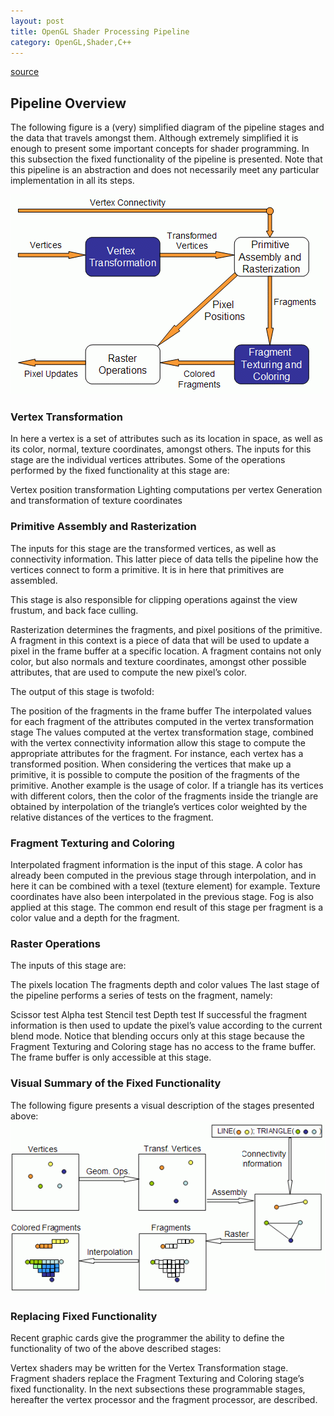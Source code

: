 ```yaml
---
layout: post
title: OpenGL Shader Processing Pipeline
category: OpenGL,Shader,C++
---
```


[source](http://www.lighthouse3d.com/tutorials/glsl-12-tutorial/pipeline-overview/)
## Pipeline Overview
The following figure is a (very) simplified diagram of the pipeline stages and the data that travels amongst them. Although extremely simplified it is enough to present some important concepts for shader programming. In this subsection the fixed functionality of the pipeline is presented. Note that this pipeline is an abstraction and does not necessarily meet any particular implementation in all its steps.


![](/img/pic/shader_pipeline.png)

### Vertex Transformation

In here a vertex is a set of attributes such as its location in space, as well as its color, normal, texture coordinates, amongst others. The inputs for this stage are the individual vertices attributes. Some of the operations performed by the fixed functionality at this stage are:

Vertex position transformation
Lighting computations per vertex
Generation and transformation of texture coordinates

### Primitive Assembly and Rasterization

The inputs for this stage are the transformed vertices, as well as connectivity information. This latter piece of data tells the pipeline how the vertices connect to form a primitive. It is in here that primitives are assembled.

This stage is also responsible for clipping operations against the view frustum, and back face culling.

Rasterization determines the fragments, and pixel positions of the primitive. A fragment in this context is a piece of data that will be used to update a pixel in the frame buffer at a specific location. A fragment contains not only color, but also normals and texture coordinates, amongst other possible attributes, that are used to compute the new pixel’s color.

The output of this stage is twofold:

The position of the fragments in the frame buffer
The interpolated values for each fragment of the attributes computed in the vertex transformation stage
The values computed at the vertex transformation stage, combined with the vertex connectivity information allow this stage to compute the appropriate attributes for the fragment. For instance, each vertex has a transformed position. When considering the vertices that make up a primitive, it is possible to compute the position of the fragments of the primitive. Another example is the usage of color. If a triangle has its vertices with different colors, then the color of the fragments inside the triangle are obtained by interpolation of the triangle’s vertices color weighted by the relative distances of the vertices to the fragment.

### Fragment Texturing and Coloring

Interpolated fragment information is the input of this stage. A color has already been computed in the previous stage through interpolation, and in here it can be combined with a texel (texture element) for example. Texture coordinates have also been interpolated in the previous stage. Fog is also applied at this stage. The common end result of this stage per fragment is a color value and a depth for the fragment.

### Raster Operations

The inputs of this stage are:

The pixels location
The fragments depth and color values
The last stage of the pipeline performs a series of tests on the fragment, namely:

Scissor test
Alpha test
Stencil test
Depth test
If successful the fragment information is then used to update the pixel’s value according to the current blend mode. Notice that blending occurs only at this stage because the Fragment Texturing and Coloring stage has no access to the frame buffer. The frame buffer is only accessible at this stage.

### Visual Summary of the Fixed Functionality

The following figure presents a visual description of the stages presented above:
![](/img/pic/visualpipeline.png)

### Replacing Fixed Functionality

Recent graphic cards give the programmer the ability to define the functionality of two of the above described stages:

Vertex shaders may be written for the Vertex Transformation stage.
Fragment shaders replace the Fragment Texturing and Coloring stage’s fixed functionality.
In the next subsections these programmable stages, hereafter the vertex processor and the fragment processor, are described.

